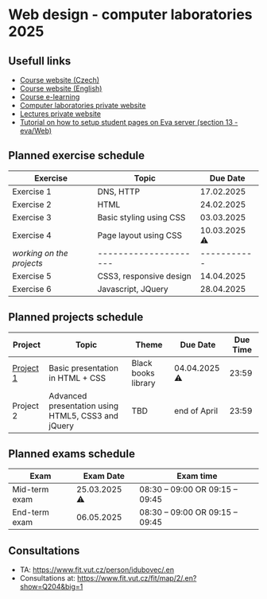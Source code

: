 # Web design - computer laboratories 2025

## Usefull links

- [Course website (Czech)](https://www.fit.vut.cz/study/course/280948/.cs)
- [Course website (English)](https://www.fit.vut.cz/study/course/280948/.en)
- [Course e-learning](https://moodle.vut.cz/course/view.php?id=280948)
- [Computer laboratories private website](https://www.fit.vut.cz/study/course/ITW/private/cviceni/)
- [Lectures private website](https://www.fit.vut.cz/study/course/ITW/private/prednasky/)
- [Tutorial on how to setup student pages on Eva server (section 13 - eva/Web)](https://www.fit.vut.cz/units/cvt/faq/.cs)

## Planned exercise schedule

| **Exercise** | **Topic**                     | **Due Date**  |
|--------------|-------------------------------|---------------|
| Exercise 1   | DNS, HTTP                     | 17.02.2025    |
| Exercise 2   | HTML                          | 24.02.2025    |
| Exercise 3   | Basic styling using CSS       | 03.03.2025    |
| Exercise 4   | Page layout using CSS         | 10.03.2025 :warning:  |
| _working on the projects_ | ---------------------| -----------   |
| Exercise 5   | CSS3, responsive design       | 14.04.2025    |
| Exercise 6   | Javascript, JQuery            | 28.04.2025    |

## Planned projects schedule

| **Project** | **Topic**                                          |      **Theme**      | **Due Date**  | **Due Time**  |
|--------------|---------------------------------------------------|---------------------|---------------|---------------|
| [Project 1](https://www.fit.vut.cz/study/course/ITW/private/cviceni/projekt1/)   | Basic presentation in HTML + CSS                   | Black books library |  04.04.2025 :warning:  |     23:59     |
| Project 2   | Advanced presentation using HTML5, CSS3 and jQuery |         TBD         |  end of April |     23:59     |

## Planned exams schedule

|    **Exam**   |  **Exam Date** | **Exam time** |
|---------------|----------------|---------------|
| Mid-term exam |   25.03.2025 :warning:  | 08:30 – 09:00 OR 09:15 – 09:45|
| End-term exam |   06.05.2025   | 08:30 – 09:00 OR 09:15 – 09:45|

## Consultations

- TA: <https://www.fit.vut.cz/person/idubovec/.en>
- Consultations at: <https://www.fit.vut.cz/fit/map/2/.en?show=Q204&big=1>

